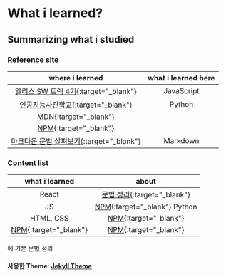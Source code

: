 # What i learned?

## Summarizing what i studied

### Reference site

|                                                                                         where i learned                                                                                         | what i learned here |
| :---------------------------------------------------------------------------------------------------------------------------------------------------------------------------------------------: | :-----------------: |
|                                                                [엘리스 SW 트랙 4기](https://elice.training/){:target="\_blank"}                                                                 |     JavaScript      |
|                                                                [인공지능사관학교](https://gj-aischool.or.kr/){:target="\_blank"}                                                                |       Python        |
|                                                                   [MDN](https://developer.mozilla.org/ko/){:target="\_blank"}                                                                   |                     |
|                                                                        [NPM](https://www.npmjs.com/){:target="\_blank"}                                                                         |                     |
| [마크다운 문법 살펴보기](https://docs.github.com/en/get-started/writing-on-github/getting-started-with-writing-and-formatting-on-github/basic-writing-and-formatting-syntax){:target="\_blank"} |      Markdown       |

### Content list

|                  what i learned                  |                                about                                |
| :----------------------------------------------: | :-----------------------------------------------------------------: |
|                      React                       | [문법 정리](./assets/lib/code/react-grammer.jsx){:target="\_blank"} |
|                        JS                        |       [NPM](https://www.npmjs.com/){:target="\_blank"} Python       |
|                    HTML, CSS                     |          [NPM](https://www.npmjs.com/){:target="\_blank"}           |
| [NPM](https://www.npmjs.com/){:target="\_blank"} |          [NPM](https://www.npmjs.com/){:target="\_blank"}           |

에 기본 문법 정리

#### 사용한 Theme: [Jekyll Theme](./Chirpy-README.md)
